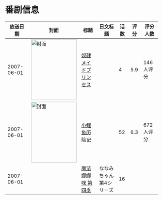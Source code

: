# 番剧信息

|放送日期|封面|标题|日文标题|话数|评分|评分人数|
|---|---|---|---|---|---|---|
|2007-06-01|<img src="https://bangumi.tv/img/no_icon_subject.png" alt="封面" style="width:150px;height:200px;object-fit:cover;">|[奴隷メイドプリンセス](https://bangumi.tv/subject/70298)||4|5.9|146人评分|
|2007-06-01|<img src="https://lain.bgm.tv/pic/cover/c/95/cb/74541_L2LC1.jpg" alt="封面" style="width:150px;height:200px;object-fit:cover;">|[小鲤鱼历险记](https://bangumi.tv/subject/74541)||52|6.3|672人评分|
|2007-06-01||[魔法娜娜咪 第四季](https://bangumi.tv/subject/216383)|ななみちゃん 第4シリーズ|16|||

